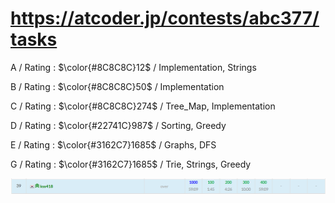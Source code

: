 # https://atcoder.jp/contests/abc377/tasks

A / Rating : $\color{#8C8C8C}12$ / Implementation, Strings

B / Rating : $\color{#8C8C8C}50$ / Implementation

C / Rating : $\color{#8C8C8C}274$ / Tree_Map, Implementation

D / Rating : $\color{#22741C}987$ / Sorting, Greedy

E / Rating : $\color{#3162C7}1685$ / Graphs, DFS

G / Rating : $\color{#3162C7}1685$ / Trie, Strings, Greedy

![My Image](https://github.com/kss418/Atcoder/blob/main/ABC/Images/Standings/377.png)
